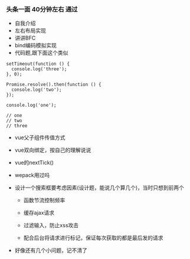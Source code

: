 ### 头条一面    40分钟左右   通过

- 自我介绍
- 左右布局实现
- 讲讲BFC
- bind编码模拟实现
- 代码题,跟下面这个类似

```
setTimeout(function () {
  console.log('three');
}, 0);

Promise.resolve().then(function () {
  console.log('two');
});

console.log('one');

// one
// two
// three
```



- vue父子组件传值方式
- vue双向绑定，按自己的理解说说
- vue的nextTick()
- wepack用过吗
- 设计一个搜索框要考虑因素(设计题，能说几个算几个)，当时只想到前两个

  - 函数节流控制频率
  - 缓存ajax请求

  - 过滤输入，防止xss攻击

  - 配合后台将请求进行标记，保证每次获取的都是最后发的请求
- 好像还有几个小问题，记不清了


